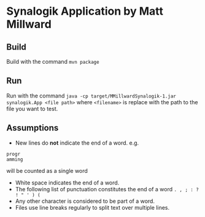 # Synalogik Application by Matt Millward

## Build
Build with the command ```mvn package```

## Run 
Run with the command ```java -cp target/MMillwardSynalogik-1.jar synalogik.App <file path>``` where ```<filename>``` is replace with the path to the file you want to test.

## Assumptions
- New lines do **not** indicate the end of a word. e.g.

```
progr
amming
```
will be counted as a single word
- White space indicates the end of a word.
- The following list of punctuation constitutes the end of a word ```. , ; : ? ! " ' ) (```
- Any other character is considered to be part of a word.
- Files use line breaks regularly to split text over multiple lines.